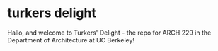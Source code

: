 turkers delight
===============
Hallo, and welcome to Turkers' Delight - the repo for ARCH 229 in the Department of Architecture at UC Berkeley!
